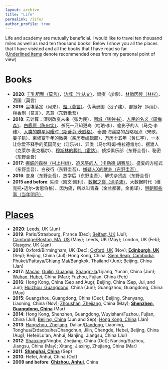 ```yaml
---
layout: archive
title: "Life"
permalink: /life/
author_profile: true
---
```


<!-- {% include base_path %} -->

Life and academy are mutually beneficial. I would like to travel ten thousand miles as well as read ten thousand books! Below I show you all the places that I have visisted and all the books that I have read so far.<br/>
(<u>Underlined items</u> denote recommended ones from my personal point of view)

Books
======
- <b>2020</b>: <u>丰乳肥臀（莫言）</u>、<u>边城（沈从文）</u>、鼠疫（加缪）、<u>林徽因传（林杉）</u>、酒国（莫言）
- <b>2019</b>: 尘埃落定（阿来）、<u>蛙（莫言）</u>、伪满洲国（迟子建）、都挺好（阿耐）、檀香刑（莫言）、恶意（东野圭吾）
- <b>2018</b>: 云计算：深刻改变未来（张为民）、<u>围城（钱钟书）</u>、<u>人民的名义（周梅森）</u>、<u>白鹿原（陈忠实）</u>、杀死一只知更鸟（哈珀·李）、偷影子的人（马克·李维）、<u>人类的群星闪耀时（斯蒂芬·茨威格）</u>、泰国·海丝路的战略起点（宋歌，姜子钒）、柬埔寨千年的微笑（亲历者编辑部）、万历十五年（黄仁宇）、一本让你爱不释手的英国简史（江乐兴）、异类（马尔科姆·格拉德维尔）、摆渡人（克莱尔·麦克福尔）、<u>穆斯林的葬礼（霍达）</u>、侦探俱乐部（东野圭吾）、秘密（东野圭吾）
- <b>2017</b>: <u>挪威的森林（村上村树）</u>、<u>追风筝的人（卡勒德·胡赛尼）</u>、盛夏的方程式（东野圭吾）、白夜行（东野圭吾）、<u>嫌疑人X的献身（东野圭吾）</u>
- <b>2016</b>: 变身（东野圭吾）、放学后（东野圭吾）、解忧杂货店（东野圭吾）
- <b>2015 and before</b>: 失控（凯文·凯利）、<u>数据之巅（涂子沛）</u>、大数据时代（维克托•迈尔•舍恩伯格）、因为痛，所以叫青春（金兰都著，金勇译）、<u>明朝那些事（当年明月）</u>

[Places](https://feiyao-edinburgh.github.io/files/map.html)
======
- <b>2020</b>: Leeds, UK (Jun)
- <b>2019</b>: Paris/Strasbourg, France (Dec); <u>Belfast, UK</u> (Jul); <u>Cambridge/Boston, MA, US</u> (May); Leeds, UK (May); London, UK (Feb); Glasgow, UK (Jan)
- <b>2018</b>: Oxford/Birmingham, UK (Dec); <u>Oxford, UK</u> (Nov); <b><u>Edinburgh, UK</u></b> (Sep); Beijing, China (Jul); Hong Kong, China, <u>Siem Reap, Cambodia</u>, Phuket/Pattaya/<u>Chiang Mai</u>/Bangkok, Thailand (Jun); Beijing, China (Jan)
- <b>2017</b>: <u>Macao</u>, <u>Guilin, Guangxi</u>, <u>Shangri-la</u>/Lijiang, Yunan, China (Jun); <u>Wuhan, Hubei</u>, China (Mar); Fuzhou, Fujian, China (Feb)
- <b>2016</b>: Hong Kong, China (Sep and Aug); Beijing, China (Sep, Jul, and Jun); <u>Huizhou, Guangdong</u>, China (Jun); Guangzhou, Guangdong, China (May)
- <b>2015</b>: Guangzhou, Guangdong, China (Dec); Beijing, Shenyang, Liaoning, China (Nov); <u>Zhoushan, Zhejiang</u>, China (May); <b><u>Shenzhen, Guangdong, China</u></b> (Mar)
- <b>2014</b>: Hong Kong, Shenzhen, Guangdong, Wuyishan/Fuzhou, Fujian, China (Jul); <u>Beijing, China</u> (Jun and Sep); <u>Hong Kong, China</u> (Jan)
- <b>2013</b>: <u>Hangzhou, Zhejiang</u>, Dalian/<u>Dandong</u>, Liaoning, Tonghua/Erdaobaihe/Changchun, Jilin, Chengde, Hebei, Beijing, China (Aug); Hefei/Lu'an, Anhui, Nanjing, Jiangsu, China (Jul)
- <b>2012</b>: <u>Shaoxing</u>/Ningbo, Zhejiang, China (Oct); Nanjing/Suzhou, Jiangsu, China (May); Xitang, Jiaxing, Zhejiang, China (Mar)
- <b>2011</b>: <b><u>Shanghai, China</u></b> (Sep)
- <b>2010</b>: Hefei, Anhui, China (Oct)
- <b>2009 and before</b>: <b><u>Chizhou, Anhui</u></b>, China

